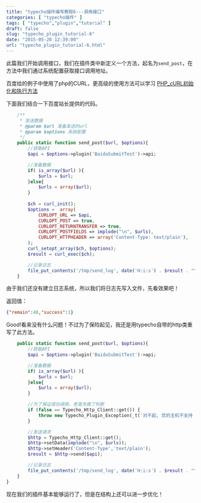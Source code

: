 ```yaml
---
title: "typecho插件编写教程6---调用接口"
categories: [ "typecho插件" ]
tags: [ "typecho","plugin","tutorial" ]
draft: false
slug: "typecho_plugin_tutorial-6"
date: "2015-05-20 12:39:00"
url: "typecho_plugin_tutorial-6.html"
---
```


此篇我们开始调用接口，我们在插件类中新定义一个方法，起名为`send_post`，在方法中我们通过系统配置获取接口调用地址。


<!--more-->


百度给的例子中使用了php的CURL，更高级的使用方法可以学习 [PHP_cURL初始化和执行方法][1]

下面我们结合一下百度站长提供的代码。

```php
    /**
     * 发送数据
     * @param $url 准备发送的url
     * @param $options 系统配置
     */
    public static function send_post($url, $options){
        //获取API
        $api = $options->plugin('BaiduSubmitTest')->api;

        //准备数据
        if( is_array($url) ){
            $urls = $url;
        }else{
            $urls = array($url);
        }
        
        $ch = curl_init();
        $options =  array(
            CURLOPT_URL => $api,
            CURLOPT_POST => true,
            CURLOPT_RETURNTRANSFER => true,
            CURLOPT_POSTFIELDS => implode("\n", $urls),
            CURLOPT_HTTPHEADER => array('Content-Type: text/plain'),
        );
        curl_setopt_array($ch, $options);
        $result = curl_exec($ch);

        //记录日志
        file_put_contents('/tmp/send_log', date('H:i:s') . $result . "\n");
    }
```

由于我们还没有建立日志系统，所以我们将日志先写入文件，先看效果吧！

返回值：

```json
{"remain":48,"success":1}
```

Good!看来没有什么问题！不过为了保险起见，我还是用typecho自带的http类重写了此方法。

```php
    public static function send_post($url, $options){
        //获取API
        $api = $options->plugin('BaiduSubmitTest')->api;

        //准备数据
        if( is_array($url) ){
            $urls = $url;
        }else{
            $urls = array($url);
        }

        //为了保证成功调用，老高先做了判断
        if (false == Typecho_Http_Client::get()) {
            throw new Typecho_Plugin_Exception(_t('对不起, 您的主机不支持 php-curl 扩展而且没有打开 allow_url_fopen 功能, 无法正常使用此功能'));
        }

        //发送请求
        $http = Typecho_Http_Client::get();
        $http->setData(implode("\n", $urls));
        $http->setHeader('Content-Type','text/plain');
        $result = $http->send($api);

        //记录日志
        file_put_contents('/tmp/send_log', date('H:i:s') . $result . "\n");
    }
}
```

现在我们的插件基本能够运行了，但是在结构上还可以进一步优化！


  [1]: https://blog.phpgao.com/curl_init.html